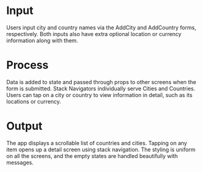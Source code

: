 # Input
Users input city and country names via the AddCity and AddCountry forms, respectively. Both inputs also have extra optional location or currency information along with them.

# Process
Data is added to state and passed through props to other screens when the form is submitted. Stack Navigators individually serve Cities and Countries. Users can tap on a city or country to view information in detail, such as its locations or currency.

# Output
The app displays a scrollable list of countries and cities. Tapping on any item opens up a detail screen using stack navigation. The styling is uniform on all the screens, and the empty states are handled beautifully with messages.
